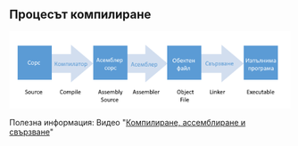 ## Процесът компилиране

![01.png](01.png) 

Полезна информация: 
Видео "[Компилиране, ассемблиране и свързване](https://www.youtube.com/watch?v=N2y6csonII4)"
